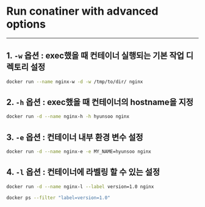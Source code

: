 # Run conatiner with advanced options
---

## 1. `-w` 옵션 : exec했을 때 컨테이너 실행되는 기본 작업 디렉토리 설정
```sh
docker run --name nginx-w -d -w /tmp/to/dir/ nginx
```

## 2. `-h` 옵션 : exec했을 때 컨테이너의 hostname을 지정
```sh
docker run -d --name nginx-h -h hyunsoo nginx
```

## 3. `-e` 옵션 : 컨테이너 내부 환경 변수 설정
```sh
docker run -d --name nginx-e -e MY_NAME=hyunsoo nginx
```

## 4. `-l` 옵션 : 컨테이너에 라벨링 할 수 있는 설정
```sh
docker run -d --name nginx-l --label version=1.0 nginx

docker ps --filter "label=version=1.0"
```